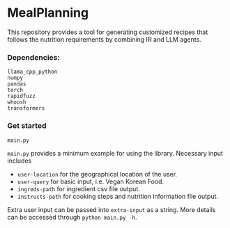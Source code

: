 # MealPlanning

This repository provides a tool for generating customized recipes that follows the nutrition requirements by combining IR and LLM agents.

### Dependencies:
```
llama_cpp_python
numpy
pandas
torch
rapidfuzz
whoosh
transformers
```

### Get started
```
main.py
```
`main.py` provides a minimum example for using the library. Necessary input includes

- `user-location` for the geographical location of the user.
- `user-query` for basic input, i.e. Vegan Korean Food.
- `ingreds-path` for ingredient csv file output.
- `instructs-path` for cooking steps and nutrition information file output.

Extra user input can be passed into `extra-input` as a string. More details can be accessed through `python main.py -h`. 